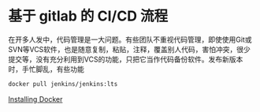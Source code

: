 # 基于 gitlab 的 CI/CD 流程

在开多人发中，代码管理是一大问题。有些团队不重视代码管理，即使使用Git或SVN等VCS软件，也是随意复制，粘贴，注释，覆盖别人代码，害怕冲突，很少提交等，没有充分利用到VCS的功能，只把它当作代码备份软件。发布新版本时，手忙脚乱，有些功能

```sh
docker pull jenkins/jenkins:lts
```

[Installing Docker](https://www.jenkins.io/doc/book/installing/docker/)